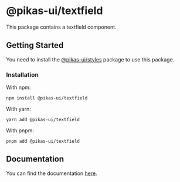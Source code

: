 # @pikas-ui/textfield

This package contains a textfield component.

## Getting Started

You need to install the <a href={stylesLink}>@pikas-ui/styles</a> package to use this package.

### Installation

With npm:

```
npm install @pikas-ui/textfield
```

With yarn:

```
yarn add @pikas-ui/textfield
```

With pnpm:

```
pnpm add @pikas-ui/textfield
```

## Documentation

You can find the documentation [here](https://pikas-ui.vercel.app).